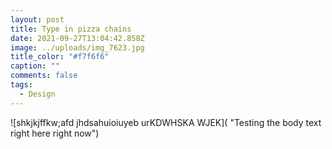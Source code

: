 ```yaml
---
layout: post
title: Type in pizza chains
date: 2021-09-27T13:04:42.858Z
image: ../uploads/img_7623.jpg
title_color: "#f7f6f6"
caption: ""
comments: false
tags:
  - Design
---
```

![shkjkjffkw;afd jhdsahuioiuyeb urKDWHSKA WJEK]( "Testing the body text right here right now")